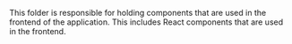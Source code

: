 This folder is responsible for holding components that are used in the frontend of the application. This includes React components that are used in the frontend.
